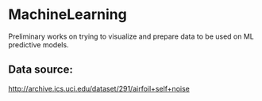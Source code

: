 # MachineLearning
Preliminary works on trying to visualize and prepare data to be used on ML predictive models.

## Data source:
http://archive.ics.uci.edu/dataset/291/airfoil+self+noise

